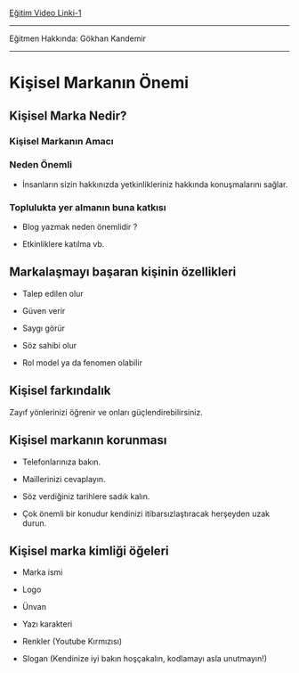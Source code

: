 [Eğitim Video Linki-1](https://www.youtube.com/watch?v=LD29tRdXwsI)

---

Eğitmen Hakkında: Gökhan Kandemir

---

# Kişisel Markanın Önemi

## Kişisel Marka Nedir?

### Kişisel Markanın Amacı

### Neden Önemli

* İnsanların sizin hakkınızda yetkinlikleriniz hakkında konuşmalarını sağlar. 

### Toplulukta yer almanın buna katkısı

* Blog yazmak neden önemlidir ?

* Etkinliklere katılma vb.

## Markalaşmayı başaran kişinin özellikleri

* Talep edilen olur

* Güven verir

* Saygı görür

* Söz sahibi olur

* Rol model ya da fenomen olabilir

## Kişisel farkındalık

Zayıf yönlerinizi öğrenir ve onları güçlendirebilirsiniz.

## Kişisel markanın korunması

* Telefonlarınıza bakın.

* Maillerinizi cevaplayın.

* Söz verdiğiniz tarihlere sadık kalın.

* Çok önemli bir konudur kendinizi itibarsızlaştıracak herşeyden uzak durun.

## Kişisel marka kimliği öğeleri

* Marka ismi

* Logo

* Ünvan 

* Yazı karakteri

* Renkler (Youtube Kırmızısı)

* Slogan (Kendinize iyi bakın hoşçakalın, kodlamayı asla unutmayın!)